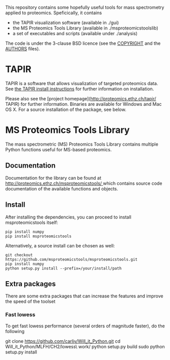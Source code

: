 This repository contains some hopefully useful tools for mass spectrometry
applied to proteomics. Speficically, it contains 

- the TAPIR visualization software (available in ./gui)
- the MS Proteomics Tools Library (available in ./msproteomicstoolslib)
- a set of executables and scripts (available under ./analysis)

The code is under the 3-clause BSD licence (see the [COPYRIGHT](COPYRIGHT.txt)
and the [AUTHORS](AUTHORS.txt)  files).

# TAPIR 

TAPIR is a software that allows visualization of targeted proteomics data. See
[the TAPIR install instructions](INSTALL-TAPIR) for further information on
installation.

Please also see the [project homepage](http://proteomics.ethz.ch/tapir/ TAPIR)
for further information.  Binaries are available for Windows and Mac OS X. For
a source installation of the package, see below.

# MS Proteomics Tools Library 

The mass spectrometric (MS) Proteomics Tools Library contains multiple Python
functions useful for MS-based proteomics.

## Documentation

Documentation for the library can be found at [http://proteomics.ethz.ch/msproteomicstools/ ](http://proteomics.ethz.ch/msproteomicstools/) which contains source code documentation of the available functions and objects.

## Install ##

After installing the dependencies, you can proceed to install msproteomicstools itself:

    pip install numpy
    pip install msproteomicstools

Alternatively, a source install can be chosen as well:

    git checkout https://github.com/msproteomicstools/msproteomicstools.git
    pip install numpy
    python setup.py install --prefix=/your/install/path 


## Extra packages 

There are some extra packages that can increase the features and improve the speed of the toolset

### Fast lowess

To get fast lowess performance (several orders of magnitude faster), do the
following

git clone https://github.com/carljv/Will_it_Python.git
cd Will_it_Python/MLFH/CH2/lowess\ work/
python setup.py build
sudo python setup.py install


